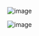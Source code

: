 ![image](https://github.com/user-attachments/assets/d9eb3d41-30d8-4806-93ca-990748a195a1)

![image](https://github.com/user-attachments/assets/aa3d0424-4036-424b-a09e-1636144956f9)
